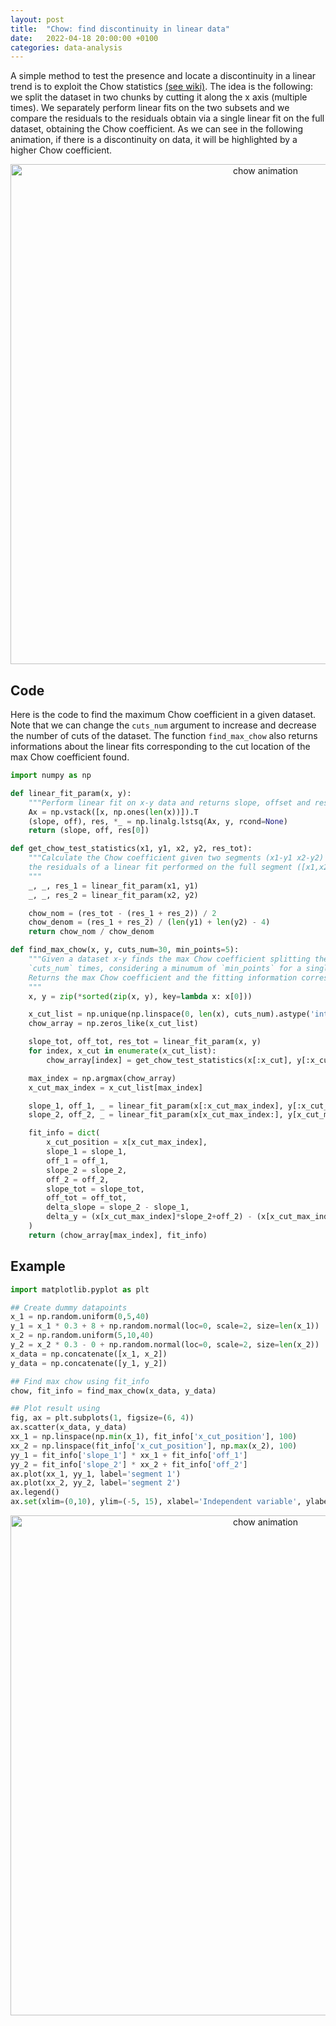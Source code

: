 ```yaml
---
layout: post
title:  "Chow: find discontinuity in linear data"
date:   2022-04-18 20:00:00 +0100
categories: data-analysis
---
```


A simple method to test the presence and locate a discontinuity in a linear trend is to exploit the Chow statistics [(see wiki)](https://en.wikipedia.org/wiki/Chow_test). The idea is the following: we split the dataset in two chunks by cutting it along the x axis (multiple times). We separately perform linear fits on the two subsets and we compare the residuals to the residuals obtain via a single linear fit on the full dataset, obtaining the Chow coefficient. As we can see in the following animation, if there is a discontinuity on data, it will be highlighted by a higher Chow coefficient. 

<p style="text-align:center;"><img src="/asset/images/data-exploration/chow_animation.gif" alt="chow animation" width="800"></p>


## Code
Here is the code to find the maximum Chow coefficient in a given dataset. Note that we can change the `cuts_num` argument to increase and decrease the number of cuts of the dataset. The function `find_max_chow` also returns informations about the linear fits corresponding to the cut location of the max Chow coefficient found.

```python
import numpy as np

def linear_fit_param(x, y):
    """Perform linear fit on x-y data and returns slope, offset and residuals"""
    Ax = np.vstack([x, np.ones(len(x))]).T
    (slope, off), res, *_ = np.linalg.lstsq(Ax, y, rcond=None)
    return (slope, off, res[0])

def get_chow_test_statistics(x1, y1, x2, y2, res_tot):
    """Calculate the Chow coefficient given two segments (x1-y1 x2-y2) and
    the residuals of a linear fit performed on the full segment ([x1,x2] - [y1,y2])
    """
    _, _, res_1 = linear_fit_param(x1, y1)
    _, _, res_2 = linear_fit_param(x2, y2)

    chow_nom = (res_tot - (res_1 + res_2)) / 2
    chow_denom = (res_1 + res_2) / (len(y1) + len(y2) - 4)
    return chow_nom / chow_denom

def find_max_chow(x, y, cuts_num=30, min_points=5):
    """Given a dataset x-y finds the max Chow coefficient splitting the dataset in two different segments
    `cuts_num` times, considering a minumum of `min_points` for a single segment.
    Returns the max Chow coefficient and the fitting information corresponding to the max Chow data split.
    """
    x, y = zip(*sorted(zip(x, y), key=lambda x: x[0]))

    x_cut_list = np.unique(np.linspace(0, len(x), cuts_num).astype('int')[min_points:-min_points])
    chow_array = np.zeros_like(x_cut_list)

    slope_tot, off_tot, res_tot = linear_fit_param(x, y)
    for index, x_cut in enumerate(x_cut_list):
        chow_array[index] = get_chow_test_statistics(x[:x_cut], y[:x_cut], x[x_cut:], y[x_cut:], res_tot)

    max_index = np.argmax(chow_array)
    x_cut_max_index = x_cut_list[max_index]

    slope_1, off_1, _ = linear_fit_param(x[:x_cut_max_index], y[:x_cut_max_index])
    slope_2, off_2, _ = linear_fit_param(x[x_cut_max_index:], y[x_cut_max_index:])

    fit_info = dict(
        x_cut_position = x[x_cut_max_index],
        slope_1 = slope_1,
        off_1 = off_1,
        slope_2 = slope_2,
        off_2 = off_2,
        slope_tot = slope_tot,
        off_tot = off_tot,
        delta_slope = slope_2 - slope_1,
        delta_y = (x[x_cut_max_index]*slope_2+off_2) - (x[x_cut_max_index-1]*slope_1+off_1)
    )
    return (chow_array[max_index], fit_info)
 ```
 
 ## Example
```python
import matplotlib.pyplot as plt

## Create dummy datapoints
x_1 = np.random.uniform(0,5,40)
y_1 = x_1 * 0.3 + 8 + np.random.normal(loc=0, scale=2, size=len(x_1))
x_2 = np.random.uniform(5,10,40)
y_2 = x_2 * 0.3 - 0 + np.random.normal(loc=0, scale=2, size=len(x_2))
x_data = np.concatenate([x_1, x_2])
y_data = np.concatenate([y_1, y_2])

## Find max chow using fit_info
chow, fit_info = find_max_chow(x_data, y_data)

## Plot result using 
fig, ax = plt.subplots(1, figsize=(6, 4))
ax.scatter(x_data, y_data)
xx_1 = np.linspace(np.min(x_1), fit_info['x_cut_position'], 100)
xx_2 = np.linspace(fit_info['x_cut_position'], np.max(x_2), 100)
yy_1 = fit_info['slope_1'] * xx_1 + fit_info['off_1']
yy_2 = fit_info['slope_2'] * xx_2 + fit_info['off_2']
ax.plot(xx_1, yy_1, label='segment 1')
ax.plot(xx_2, yy_2, label='segment 2')
ax.legend()
ax.set(xlim=(0,10), ylim=(-5, 15), xlabel='Independent variable', ylabel='Dependent variable');
```
<p style="text-align:center;"><img src="/asset/images/data-exploration/chow_static.gif" alt="chow animation" width="800"></p>

 
